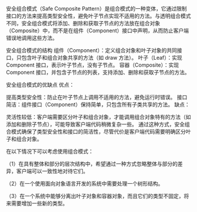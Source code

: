 安全组合模式（Safe Composite Pattern）是组合模式的一种变体，它通过限制接口的方法来提高类型安全性，避免叶子节点实现不适用的方法。与透明组合模式不同，安全组合模式将添加、删除和获取子节点的方法放在组合对象（Composite）中，而不是在组件（Component）接口中声明，从而防止客户端错误地调用这些方法。

安全组合模式的结构
组件（Component）：定义组合对象和叶子对象的共同接口，只包含叶子和组合对象共享的方法（如 draw 方法）。
叶子（Leaf）：实现 Component 接口，表示叶子节点，没有子节点。
容器（Composite）：实现 Component 接口，并包含子节点的列表，支持添加、删除和获取子节点的方法。

安全组合模式的优缺点
优点：

提高类型安全性：防止在叶子节点上调用不适用的方法，避免运行时错误。
接口简洁：组件接口（Component）保持简单，只包含所有子类共享的方法。
缺点：

灵活性较低：客户端需要区分叶子和组合对象，才能调用组合对象特有的方法（如添加和删除子节点），可能导致客户端代码稍微复杂一些。
通过这种方式，安全组合模式确保了类型安全性和接口的简洁性，尽管代价是客户端代码需要明确区分叶子和组合对象。


在以下情况下可以考虑使用组合模式：

（1）在具有整体和部分的层次结构中，希望通过一种方式忽略整体与部分的差异，客户端可以一致性地对待它们。

（2）在一个使用面向对象语言开发的系统中需要处理一个树形结构。

（3）在一个系统中能够分离出叶子对象和容器对象，而且它们的类型不固定，将来需要增加一些新的类型。